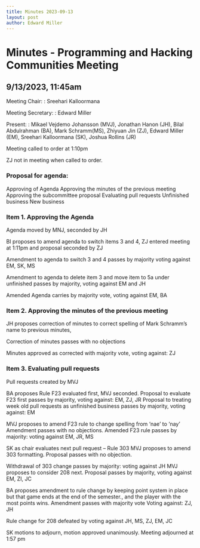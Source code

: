 ```yaml
---
title: Minutes 2023-09-13
layout: post
author: Edward Miller
---
```


# Minutes - Programming and Hacking Communities Meeting
## 9/13/2023, 11:45am

Meeting Chair:
: Sreehari Kalloormana

Meeting Secretary:
: Edward Miller

Present:
: Mikael Vejdemo Johansson (MVJ), Jonathan Hanon (JH), Bilal Abdulrahman (BA), Mark Schramm(MS), Zhiyuan Jin (ZJ), Edward Miller (EM), Sreehari Kalloormana (SK), Joshua Rollins (JR)

Meeting called to order at 1:10pm

ZJ not in meeting when called to order.

### Proposal for agenda:

Approving of Agenda
Approving the minutes of the previous meeting
Approving the subcommittee proposal
Evaluating pull requests
Unfinished business
New business

### Item 1. Approving the Agenda
Agenda moved by MNJ, seconded by JH

BI proposes to amend agenda to switch items 3 and 4,
ZJ entered meeting at 1:11pm and proposal seconded by ZJ

Amendment to agenda to switch 3 and 4 passes by majority voting against EM, SK, MS

Amendment to agenda to delete item 3 and move item to 5a under unfinished passes by majority, voting against EM and JH

Amended Agenda carries by majority vote, voting against EM, BA

### Item 2. Approving the minutes of the previous meeting

JH proposes correction of minutes to correct spelling of Mark Schramm’s name to previous minutes,

Correction of minutes passes with no objections

Minutes approved as corrected with majority vote, voting against: ZJ

### Item 3. Evaluating pull requests

Pull requests created by MVJ

BA proposes Rule F23 evaluated first, MVJ seconded.
Proposal to evaluate F23 first passes by majority, voting against: EM, ZJ, JR
Proposal to treating week old pull requests as unfinished business passes by majority, voting against: EM

MVJ proposes to amend F23 rule to change spelling from ‘nae’ to ‘nay’
Amendment passes with no objections.
Amended F23 rule passes by majority: voting against EM, JR, MS

SK as chair evaluates next pull request – Rule 303
MVJ proposes to amend 303 formatting.
Proposal passes with no objection.

Withdrawal of 303 change passes by majority: voting against JH
MVJ proposes to consider 208 next.
Proposal passes by majority, voting against EM, ZI, JC

BA proposes amendment to rule change by keeping point system in place but that game ends at the end of the semester., and the player with the most points wins.
Amendment passes with majority vote Voting against: ZJ, JH

Rule change for 208 defeated by voting against JH, MS, ZJ, EM, JC

SK motions to adjourn, motion approved unanimously.
Meeting adjourned at 1:57 pm
